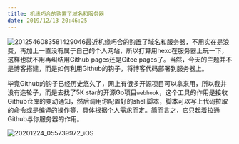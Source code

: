 ```yaml
---
title: 机缘巧合的购置了域名和服务器
date: 2019/12/13 20:46:25
---
```


![2012546083581429046](http://oss.xknife.net/2012546083581429046.jpg)最近机缘巧合的购置了域名和服务器，不用实在是浪费，再加上一直没有属于自己的个人网站，所以打算用hexo在服务器上玩一下，这样也就不用再纠结用Github pages还是Gitee pages了。当然，今天的主题并不是博客搭建，而是如何利用Github的钩子，将博客代码部署到服务器上。

毕竟Github的钩子已经历史悠久了，网上有很多开源项目可以拿来用，所以我并没有造轮子，而是去找了5K star的开源Go项目`webhook`，这个工具的作用是接收Github仓库的变动通知，然后调用你配置好的shell脚本，脚本可以写上代码拉取的命令或是编译的操作等，具体根据个人需求而定。简而言之，它只起着拉通Github与你服务器的作用。

![20201224_055739972_iOS](http://oss.xknife.net/20201224_055739972_iOS.jpg)